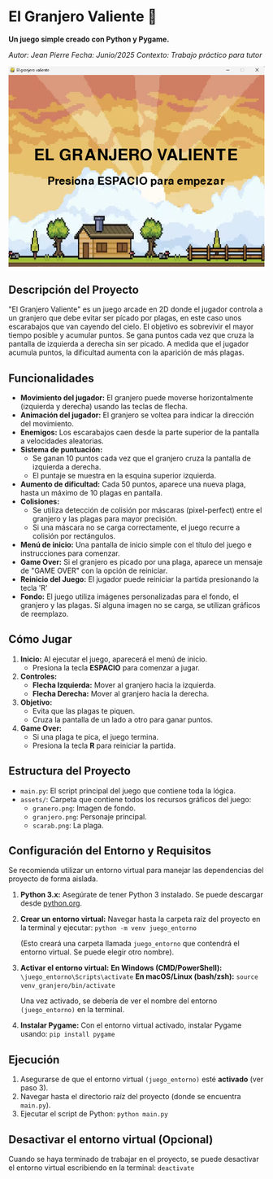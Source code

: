 # El Granjero Valiente 🌾

**Un juego simple creado con Python y Pygame.**

*Autor: Jean Pierre*
*Fecha: Junio/2025*
*Contexto: Trabajo práctico para tutor*

![El Granjero Valiente](assets/screenshots/captura_juego.png)

## Descripción del Proyecto

"El Granjero Valiente" es un juego arcade en 2D donde el jugador controla a un granjero que debe evitar ser pícado por plagas, en este caso unos escarabajos que van cayendo del cielo. El objetivo es sobrevivir el mayor tiempo posible y acumular puntos. Se gana puntos cada vez que cruza la pantalla de izquierda a derecha sin ser picado. A medida que el jugador acumula puntos, la dificultad aumenta con la aparición de más plagas.

## Funcionalidades

*   **Movimiento del jugador:** El granjero puede moverse horizontalmente (izquierda y derecha) usando las teclas de flecha.
*   **Animación del jugador:** El granjero se voltea para indicar la dirección del movimiento.
*   **Enemigos:** Los escarabajos caen desde la parte superior de la pantalla a velocidades aleatorias.
*   **Sistema de puntuación:**
    *   Se ganan 10 puntos cada vez que el granjero cruza la pantalla de izquierda a derecha.
    *   El puntaje se muestra en la esquina superior izquierda.
*   **Aumento de dificultad:** Cada 50 puntos, aparece una nueva plaga, hasta un máximo de 10 plagas en pantalla.
*   **Colisiones:**
    *   Se utiliza detección de colisión por máscaras (pixel-perfect) entre el granjero y las plagas para mayor precisión.
    *   Si una máscara no se carga correctamente, el juego recurre a colisión por rectángulos.
*   **Menú de inicio:** Una pantalla de inicio simple con el título del juego e instrucciones para comenzar.
*   **Game Over:** Si el granjero es picado por una plaga, aparece un mensaje de "GAME OVER" con la opción de reiniciar.
*   **Reinicio del Juego:** El jugador puede reiniciar la partida presionando la tecla 'R'
*   **Fondo:** El juego utiliza imágenes personalizadas para el fondo, el granjero y las plagas. Si alguna imagen no se carga, se utilizan gráficos de reemplazo.

## Cómo Jugar

1.  **Inicio:** Al ejecutar el juego, aparecerá el menú de inicio.
    *   Presiona la tecla **ESPACIO** para comenzar a jugar.
2.  **Controles:**
    *   **Flecha Izquierda:** Mover al granjero hacia la izquierda.
    *   **Flecha Derecha:** Mover al granjero hacia la derecha.
3.  **Objetivo:**
    *   Evita que las plagas te piquen.
    *   Cruza la pantalla de un lado a otro para ganar puntos.
4.  **Game Over:**
    *   Si una plaga te pica, el juego termina.
    *   Presiona la tecla **R** para reiniciar la partida.

## Estructura del Proyecto

*   `main.py`: El script principal del juego que contiene toda la lógica.
*   `assets/`: Carpeta que contiene todos los recursos gráficos del juego:
    *   `granero.png`: Imagen de fondo.
    *   `granjero.png`: Personaje principal.
    *   `scarab.png`: La plaga.

## Configuración del Entorno y Requisitos

Se recomienda utilizar un entorno virtual para manejar las dependencias del proyecto de forma aislada.

1.  **Python 3.x:** Asegúrate de tener Python 3 instalado. Se puede descargar desde [python.org](https://www.python.org/).
2.  **Crear un entorno virtual:**
    Navegar hasta la carpeta raíz del proyecto en la terminal y ejecutar:
    `python -m venv juego_entorno`

    (Esto creará una carpeta llamada `juego_entorno` que contendrá el entorno virtual. Se puede elegir otro nombre).

3.  **Activar el entorno virtual:**
       **En Windows (CMD/PowerShell):**
        `\juego_entorno\Scripts\activate`
       **En macOS/Linux (bash/zsh):**
        `source venv_granjero/bin/activate`

    Una vez activado, se debería de ver el nombre del entorno `(juego_entorno)` en la terminal.

4.  **Instalar Pygame:**
    Con el entorno virtual activado, instalar Pygame usando:
    `pip install pygame`

## Ejecución

1.  Asegurarse de que el entorno virtual `(juego_entorno)` esté **activado** (ver paso 3).
2.  Navegar hasta el directorio raíz del proyecto (donde se encuentra `main.py`).
3.  Ejecutar el script de Python:
    `python main.py`

## Desactivar el entorno virtual (Opcional)

Cuando se haya terminado de trabajar en el proyecto, se puede desactivar el entorno virtual escribiendo en la terminal:
`deactivate`
